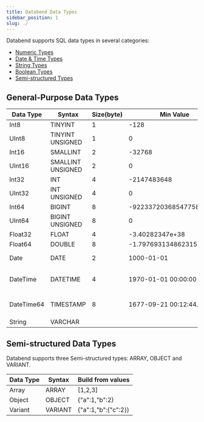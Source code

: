 ```yaml
---
title: Databend Data Types
sidebar_position: 1
slug: ./
---
```


Databend supports SQL data types in several categories:
* [Numeric Types](10-data-type-numeric-types.md)
* [Date & Time Types](20-data-type-time-date-types.md)
* [String Types](30-data-type-string-types.md)
* [Boolean Types](00-data-type-logical-types.md)
* [Semi-structured Types](40-data-type-semi-structured-types.md)

## General-Purpose Data Types

| Data Type | Syntax               | Size(byte)      | Min Value              | Max Value   | Format |
| ----------|----------------------| --------- | ---------------------- | ----------- | -------|
| Int8      | TINYINT              | 1 |  -128                  |  127 |
| UInt8     | TINYINT UNSIGNED     | 1 |  0                     |  255 |
| Int16     | SMALLINT             | 2 |  -32768                |  32767 |
| UInt16    | SMALLINT UNSIGNED    | 2 |  0                     |  65535 |
| Int32     | INT                  | 4 |  -2147483648           |  2147483647 |
| UInt32    | INT UNSIGNED         | 4 |  0                     |  4294967295 |
| Int64     | BIGINT               | 8 |  -9223372036854775808  |  9223372036854775807 |
| UInt64    | BIGINT UNSIGNED      | 8 |  0                     |  18446744073709551615 |
| Float32    |  FLOAT    | 4 |  -3.40282347e+38          | 3.40282347e+38 |
| Float64    |  DOUBLE   | 8 |  -1.7976931348623157E+308 | 1.7976931348623157E+308 |
| Date        |  DATE      | 2 |  1000-01-01            | 9999-12-31                    | YYYY-MM-DD             |
| DateTime    |  DATETIME  | 4 |  1970-01-01 00:00:00   | 2105-12-31 23:59:59           | YYYY-MM-DD hh:mm:ss    |
| DateTime64  |  TIMESTAMP | 8 |  1677-09-21 00:12:44.000 | 2262-04-11 23:47:16.854     | YYYY-MM-DD hh:mm:ss.ff |
| String           | VARCHAR | | | | | 

## Semi-structured Data Types

Databend supports three Semi-structured types: ARRAY, OBJECT and VARIANT.

| Data Type | Syntax  | Build from values
| ----------|---------|------------
| Array     | ARRAY   | [1,2,3]
| Object    | OBJECT  | {"a":1,"b":2}
| Variant   | VARIANT | {"a":1,"b":{"c":2}}
